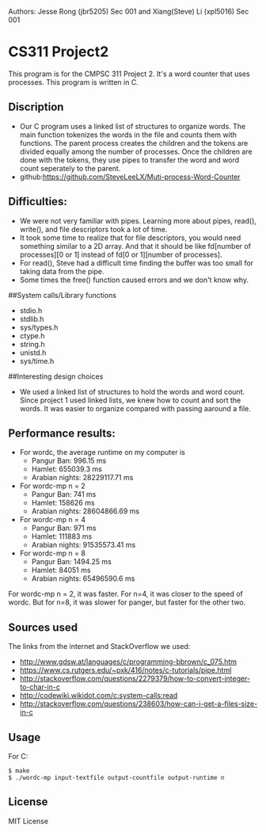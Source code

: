 Authors: Jesse Rong (jbr5205) Sec 001 and Xiang(Steve) Li (xpl5016) Sec 001

# CS311 Project2
This program is for the CMPSC 311 Project 2. It's a word counter that uses processes.
This program is written in C.


## Discription
*	Our C program uses a linked list of structures to organize words. The main function tokenizes the words in the file and counts them with functions. The parent process creates the children and the tokens are divided equally among the number of processes. Once the children are done with the tokens, they use pipes to transfer the word and word count seperately to the parent.  
* github:https://github.com/SteveLeeLX/Muti-process-Word-Counter

## Difficulties: 
* We were not very familiar with pipes. Learning more about pipes, read(), write(), and file descriptors took a lot of time. 
* It took some time to realize that for file descriptors, you would need something similar to a 2D array. And that it should be like fd[number of processes][0 or 1] instead of fd[0 or 1][number of processes].
* For read(), Steve had a difficult time finding the buffer was too small for taking data from the pipe.
* Some times the free() function caused errors and we don't know why. 

##System calls/Library functions
* stdio.h
* stdlib.h
* sys/types.h
* ctype.h
* string.h
* unistd.h
* sys/time.h

##Interesting design choices
* We used a linked list of structures to hold the words and word count. Since project 1 used linked lists, we knew how to count and sort the words. It was easier to organize compared with passing aaround a file. 

## Performance results:
* For wordc, the average runtime  on my computer is
  * Pangur Ban:     996.15 ms
  * Hamlet:         655039.3 ms
  * Arabian nights:  28229117.71 ms
* For wordc-mp n = 2
	* Pangur Ban:   741   ms
	* Hamlet:    158626 ms
	* Arabian nights: 28604866.69 ms
* For wordc-mp n = 4
	* Pangur Ban:   971  ms
	* Hamlet: 111883 ms
	* Arabian nights: 91535573.41 ms
* For wordc-mp n = 8
	* Pangur Ban:  1494.25    ms
	* Hamlet: 84051  ms
	* Arabian nights: 65496590.6 ms

For wordc-mp n = 2, it was faster. For n=4, it was closer to the speed of wordc. But for n=8, it was slower for panger, but faster for the other two. 

## Sources used 
The links from the internet and StackOverflow we used:

* http://www.gdsw.at/languages/c/programming-bbrown/c_075.htm
* https://www.cs.rutgers.edu/~pxk/416/notes/c-tutorials/pipe.html
* http://stackoverflow.com/questions/2279379/how-to-convert-integer-to-char-in-c
* http://codewiki.wikidot.com/c:system-calls:read
* http://stackoverflow.com/questions/238603/how-can-i-get-a-files-size-in-c

## Usage
For C:

```
$ make
$ ./wordc-mp input-textfile output-countfile output-runtime n
```



## License
MIT License
